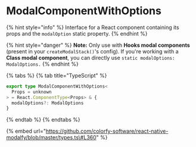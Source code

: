 # ModalComponentWithOptions

{% hint style="info" %}
Interface for a React component containing its props and the `modalOption` static property.
{% endhint %}

{% hint style="danger" %}
**Note:** Only use with **Hooks modal components** \(present in your `createModalStack()`'s config\). If you're working with a **Class modal component**, you can directly use `static modalOptions: ModalOptions.`
{% endhint %}

{% tabs %}
{% tab title="TypeScript" %}
```typescript
export type ModalComponentWithOptions<
  Props = unknown
> = React.ComponentType<Props> & {
  modalOptions?: ModalOptions
}
```
{% endtab %}
{% endtabs %}

{% embed url="https://github.com/colorfy-software/react-native-modalfy/blob/master/types.ts\#L360" %}

